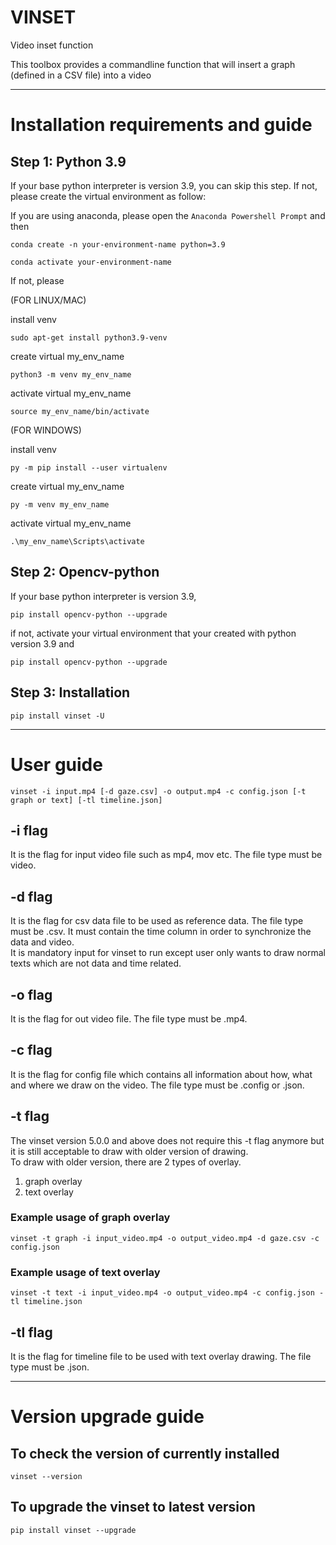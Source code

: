 # VINSET
Video inset function

This toolbox provides a commandline function that will insert a graph (defined in a CSV file) into a video 
________________________
# Installation requirements and guide
## Step 1: Python 3.9
If your base python interpreter is version 3.9, you can skip this step.
If not, please create the virtual environment as follow:

If you are using anaconda, please open the `Anaconda Powershell Prompt` and then
```
conda create -n your-environment-name python=3.9
```
```
conda activate your-environment-name
```
If not, please

(FOR LINUX/MAC)

install venv 
```
sudo apt-get install python3.9-venv
```
create virtual my_env_name
```
python3 -m venv my_env_name
```
activate virtual my_env_name
```
source my_env_name/bin/activate
```

(FOR WINDOWS)

install venv
```
py -m pip install --user virtualenv
```
create virtual my_env_name
```
py -m venv my_env_name
```
activate virtual my_env_name
```
.\my_env_name\Scripts\activate
```

## Step 2: Opencv-python
If your base python interpreter is version 3.9,
```
pip install opencv-python --upgrade
```
if not, activate your virtual environment that your created with python version 3.9 and
```
pip install opencv-python --upgrade
```
## Step 3: Installation
```
pip install vinset -U
```
_________________________________
# User guide
```
vinset -i input.mp4 [-d gaze.csv] -o output.mp4 -c config.json [-t graph or text] [-tl timeline.json]
```
## -i flag
It is the flag for input video file such as mp4, mov etc. The file type must be video.  

## -d flag
It is the flag for csv data file to be used as reference data. The file type must be .csv.  It must contain the time column in order to synchronize the data and video.  
It is mandatory input for vinset to run except user only wants to draw normal texts which are not data and time related.

## -o flag
It is the flag for out video file. The file type must be .mp4.  

## -c flag
It is the flag for config file which contains all information about how, what and where we draw on the video. The file type must be .config or .json.  

## -t flag
The vinset version 5.0.0 and above does not require this -t flag anymore but it is still acceptable to draw with older version of drawing.  
To draw with older version, there are 2 types of overlay.  
1.  graph overlay  
2.  text overlay
### Example usage of graph overlay
```
vinset -t graph -i input_video.mp4 -o output_video.mp4 -d gaze.csv -c config.json 
```
### Example usage of text overlay  
```
vinset -t text -i input_video.mp4 -o output_video.mp4 -c config.json -tl timeline.json
```

## -tl flag
It is the flag for timeline file to be used with text overlay drawing. The file type must be .json.  




_________________________________
# Version upgrade guide
## To check the version of currently installed
```
vinset --version
```
## To upgrade the vinset to latest version
```
pip install vinset --upgrade
```
